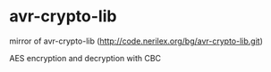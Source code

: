 # avr-crypto-lib
mirror of avr-crypto-lib (http://code.nerilex.org/bg/avr-crypto-lib.git)

AES encryption and decryption with CBC

